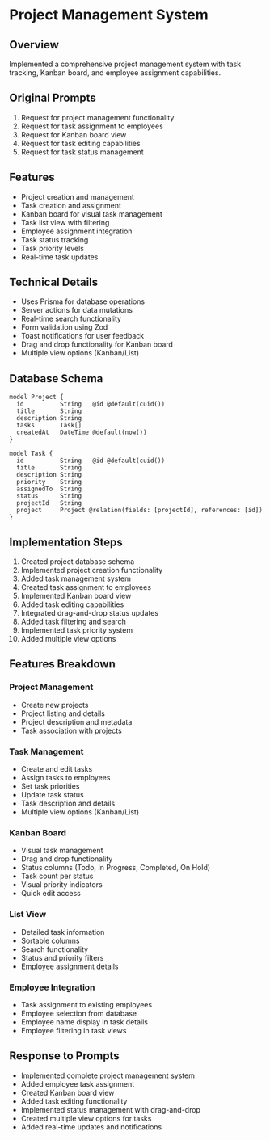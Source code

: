 # Project Management System

## Overview
Implemented a comprehensive project management system with task tracking, Kanban board, and employee assignment capabilities.

## Original Prompts
1. Request for project management functionality
2. Request for task assignment to employees
3. Request for Kanban board view
4. Request for task editing capabilities
5. Request for task status management

## Features
- Project creation and management
- Task creation and assignment
- Kanban board for visual task management
- Task list view with filtering
- Employee assignment integration
- Task status tracking
- Task priority levels
- Real-time task updates

## Technical Details
- Uses Prisma for database operations
- Server actions for data mutations
- Real-time search functionality
- Form validation using Zod
- Toast notifications for user feedback
- Drag and drop functionality for Kanban board
- Multiple view options (Kanban/List)

## Database Schema
```prisma
model Project {
  id          String   @id @default(cuid())
  title       String
  description String
  tasks       Task[]
  createdAt   DateTime @default(now())
}

model Task {
  id          String   @id @default(cuid())
  title       String
  description String
  priority    String
  assignedTo  String
  status      String
  projectId   String
  project     Project @relation(fields: [projectId], references: [id])
}
```

## Implementation Steps
1. Created project database schema
2. Implemented project creation functionality
3. Added task management system
4. Created task assignment to employees
5. Implemented Kanban board view
6. Added task editing capabilities
7. Integrated drag-and-drop status updates
8. Added task filtering and search
9. Implemented task priority system
10. Added multiple view options

## Features Breakdown

### Project Management
- Create new projects
- Project listing and details
- Project description and metadata
- Task association with projects

### Task Management
- Create and edit tasks
- Assign tasks to employees
- Set task priorities
- Update task status
- Task description and details
- Multiple view options (Kanban/List)

### Kanban Board
- Visual task management
- Drag and drop functionality
- Status columns (Todo, In Progress, Completed, On Hold)
- Task count per status
- Visual priority indicators
- Quick edit access

### List View
- Detailed task information
- Sortable columns
- Search functionality
- Status and priority filters
- Employee assignment details

### Employee Integration
- Task assignment to existing employees
- Employee selection from database
- Employee name display in task details
- Employee filtering in task views

## Response to Prompts
- Implemented complete project management system
- Added employee task assignment
- Created Kanban board view
- Added task editing functionality
- Implemented status management with drag-and-drop
- Created multiple view options for tasks
- Added real-time updates and notifications